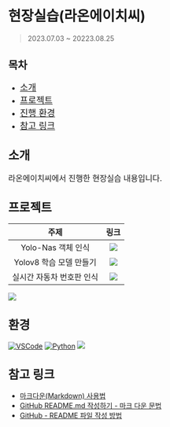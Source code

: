 # 현장실습(라온에이치씨)
> 2023.07.03 ~ 20223.08.25

## 목차
- <font size="4">[소개](#소개)</font>
- <font size="4">[프로젝트](#프로젝트)</font>
- <font size="4">[진행 환경](#진행-환경)</font>
- <font size="4">[참고 링크](#참고-링크)</font>

## <font size="5">소개</font>
<font size="3">라온에이치씨에서 진행한 현장실습 내용입니다.</font>

## <font size="5">프로젝트</font>
| 주제 | 링크 |
| :--: | :--: |
| Yolo-Nas 객체 인식 | <a href="[링크](https://www.notion.so/YOLO-NAS-0dee68bf78954cf39d37db049a442559?pvs=4)"><img src="https://img.shields.io/badge/Notion-000000?style=flat-square&logo=notion&logoColor=white"/></a> |
| Yolov8 학습 모델 만들기 | <a href="[링크](https://www.notion.so/YOLOv8-6f9b36e530b64bc4a227a1e6cf7c1cb6?pvs=4)"><img src="https://img.shields.io/badge/Notion-000000?style=flat-square&logo=notion&logoColor=white"/></a> |
| 실시간 자동차 번호판 인식 | <a href="[링크](https://www.notion.so/ce100ec7415241e8ad223ca8ad1ca05b?pvs=4)"><img src="https://img.shields.io/badge/Notion-000000?style=flat-square&logo=notion&logoColor=white"/></a> |

<a href="[링크](https://www.notion.so/d543b8939d584a14a6408637f6b6d0b2?pvs=4)"><img src="https://img.shields.io/badge/Notion-000000?style=flat-square&logo=notion&logoColor=white"/></a>


## <font size="5">환경</font>
[![VSCode](https://img.shields.io/badge/VSCode-007ACC?style=flat-square&logo=visualstudiocode&logoColor=white)](https://code.visualstudio.com/)
[![Python](https://img.shields.io/badge/Python-3776AB?style=flat-square&logo=python&logoColor=white)](https://www.python.org/)
<img src="https://img.shields.io/badge/Colab-F9AB00?style=flat-square&logo=Google Colab&logoColor=white"/>

## <font size="5">참고 링크</font>
- [마크다운(Markdown) 사용법](https://m.blog.naver.com/jooeun0502/221956294941)
- [GitHub README.md 작성하기 - 마크 다운 문법](https://backendcode.tistory.com/165)
- [GitHub - README 파일 작성 방법](https://novlog.tistory.com/entry/GitHub-3-README-%ED%8C%8C%EC%9D%BC-%EC%9E%91%EC%84%B1-%EB%B0%A9%EB%B2%95-%EB%A7%88%ED%81%AC%EB%8B%A4%EC%9A%B4-MarkDown)

